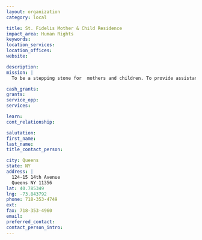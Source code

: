 ```yaml
---
layout: organization
category: local

title: St. Fidelis Mother & Child Residence
impact_area: Human Rights
keywords: 
location_services: 
location_offices: 
website: 

description: 
mission: |
  To be a stepping stone for  mothers and children. To provide assistance towards  financial independence.

cash_grants: 
grants: 
service_opp: 
services: 

learn: 
cont_relationship: 

salutation: 
first_name: 
last_name: 
title_contact_person: 

city: Queens
state: NY
address: |
  124-15 14th Avenue  
  Queens NY 11356
lat: 40.785349
lng: -73.843792
phone: 718-353-4749
ext: 
fax: 718-353-4960
email: 
preferred_contact: 
contact_person_intro: 
---
```

